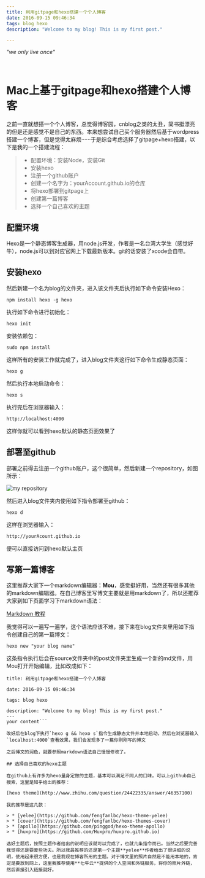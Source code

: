 ```yaml
---
title: 利用gitpage和hexo搭建一个个人博客
date: 2016-09-15 09:46:34
tags: blog hexo
description: "Welcome to my blog! This is my first post."

---
```


<!-- more -->

*"we only live once"*

<br/>

# Mac上基于gitpage和hexo搭建个人博客

之前一直就想搭一个个人博客，总觉得博客园，cnblog之类的太丑，简书挺漂亮的但是还是感觉不是自己的东西。本来想尝试自己买个服务器然后基于wordpress搭建一个博客，但是觉得太麻烦······于是综合考虑选择了gitpage+hexo搭建，以下是我的一个搭建流程：
> * 配置环境：安装Node，安装Git
> * 安装hexo
> * 注册一个github账户
> * 创建一个名字为：yourAccount.github.io的仓库
> * 将hexo部署到gitpage上
> * 创建第一篇博客
> * 选择一个自己喜欢的主题

## 配置环境

Hexo是一个静态博客生成器，用node.js开发，作者是一名台湾大学生（感觉好牛），node.js可以到对应官网上下载最新版本。git的话安装了xcode会自带。

## 安装hexo

然后新建一个名为blog的文件夹，进入该文件夹后执行如下命令安装Hexo：

`npm install hexo -g hexo`

执行如下命令进行初始化：

`hexo init`

安装依赖包：

`sudo npm install`

这样所有的安装工作就完成了，进入blog文件夹这行如下命令生成静态页面：

`hexo g`

然后执行本地启动命令：

`hexo s`

执行完后在浏览器输入：

`http://localhost:4000`

这样你就可以看到hexo默认的静态页面效果了

## 部署至github

部署之前得去注册一个github账户，这个很简单，然后新建一个repository，如图所示：

![my repository](http://odbihfqll.bkt.clouddn.com/%E5%B1%8F%E5%B9%95%E5%BF%AB%E7%85%A7%202016-09-15%20%E4%B8%8B%E5%8D%884.11.40.png)

然后进入blog文件夹内使用如下指令部署至github：

`hexo d`

这样在浏览器输入：

`http://yourAcount.github.io`

便可以直接访问到hexo默认主页

## 写第一篇博客

这里推荐大家下一个markdown编辑器：**Mou**，感觉挺好用，当然还有很多其他的markdown编辑器。在自己博客里写博文主要就是用markdown了，所以还推荐大家到如下页面学习下markdown语法：

[Markdown 教程](https://www.zybuluo.com/mdeditor)

我觉得可以一遍写一遍学，这个语法应该不难，接下来在blog文件夹里用如下指令创建自己的第一篇博文：

`hexo new "your blog name"`

这条指令执行后会在source文件夹中的post文件夹里生成一个新的md文件，用Mou打开开始编辑，比如改成如下：

```---
title: 利用gitpage和hexo搭建一个个人博客

date: 2016-09-15 09:46:34

tags: blog hexo

description: "Welcome to my blog! This is my first post."
---
your content```

改好后在blog下执行`hexo g && hexo s`指令生成静态文件并本地启动，然后在浏览器输入`localhost:4000`查看效果，我们会发现多了一篇你刚刚写的博文

之后博文的润色，就要参照markdown语法自己慢慢修改了。

## 选择自己喜欢的hexo主题

在github上有许多为hexo量身定做的主题，基本可以满足不同人的口味。可以上github自己搜索，这里是知乎给出的推荐：

[hexo theme](http://www.zhihu.com/question/24422335/answer/46357100)

我的推荐是这几款：

> * [yelee](https://github.com/fengfanlbc/hexo-theme-yelee)
> * [cover](https://github.com/fengfanlbc/hexo-themes-cover)
> * [apollo](https://github.com/pinggod/hexo-theme-apollo)
> * [huxpro](https://github.com/Huxpro/huxpro.github.io)

选好主题后，按照主题作者给出的说明应该就可以完成了，也就几条指令而已。当然之后要完善我觉得还是要废些功夫。所以我最推荐的还是第一个主题**yelee**作者给出了很详细的说明，使用起来很方便，也是我现在博客所用的主题。对于博文里的照片自然是不能用本地的，肯定是要放到网上，这里我推荐使用**七牛云**提供的个人空间和外链服务，将你的照片外链，然后直接引入链接就好。





